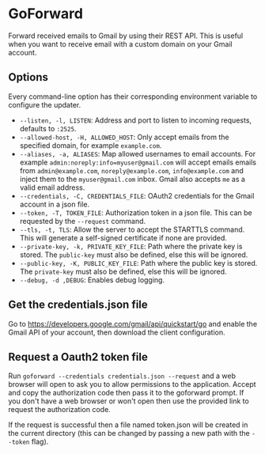 # GoForward

Forward received emails to Gmail by using their REST API. This is useful when you want to receive email with a custom
domain on your Gmail account.

## Options

Every command-line option has their corresponding environment variable to configure the updater.

* `--listen, -l, LISTEN`:  Address and port to listen to incoming requests, defaults to `:2525`.
* `--allowed-host, -H, ALLOWED_HOST`: Only accept emails from the specified domain, for example `example.com`.
* `--aliases, -a, ALIASES`: Map allowed usernames to email accounts. For example `admin:noreply:info=myuser@gmail.com`
   will accept emails emails from `admin@example.com`, `noreply@example.com`, `info@example.com` and inject them to the
   `myuser@gmail.com` inbox. Gmail also accepts `me` as a valid email address.
* `--credentials, -C, CREDENTIALS_FILE`: OAuth2 credentials for the Gmail account in a json file.
* `--token, -T, TOKEN_FILE`: Authorization token in a json file. This can be requested by the `--request` command.
* `--tls, -t, TLS`: Allow the server to accept the STARTTLS command. This will generate a self-signed certificate
   if none are provided.
* `--private-key, -k, PRIVATE_KEY_FILE`: Path where the private key is stored. The `public-key` must also be defined,
  else this will be ignored.
* `--public-key, -K, PUBLIC_KEY_FILE`: Path where the public key is stored. The `private-key` must also be defined,
  else this will be ignored.
* `--debug, -d ,DEBUG`: Enables debug logging.

## Get the credentials.json file

Go to https://developers.google.com/gmail/api/quickstart/go and enable the Gmail API of your account, then download
the client configuration.

## Request a Oauth2 token file

Run `goforward --credentials credentials.json --request` and a web browser will open to ask you to allow permissions to
the application. Accept and copy the authorization code then pass it to the goforward prompt. If you don't have a web
browser or won't open then use the provided link to request the authorization code.
 
If the request is successful then a file named token.json will be created in the current directory (this can be changed
by passing a new path with the `--token` flag).
